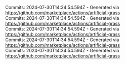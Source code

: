 Commits: 2024-07-30T14:34:54.594Z - Generated via https://github.com/marketplace/actions/artificial-grass
<br>
Commits: 2024-07-30T14:34:54.594Z - Generated via https://github.com/marketplace/actions/artificial-grass
<br>
Commits: 2024-07-30T14:34:54.594Z - Generated via https://github.com/marketplace/actions/artificial-grass
<br>
Commits: 2024-07-30T14:34:54.594Z - Generated via https://github.com/marketplace/actions/artificial-grass
<br>
Commits: 2024-07-30T14:34:54.594Z - Generated via https://github.com/marketplace/actions/artificial-grass
<br>
